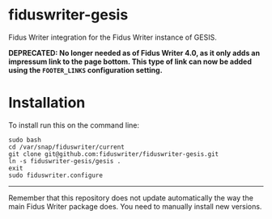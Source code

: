 # fiduswriter-gesis

Fidus Writer integration for the Fidus Writer instance of GESIS.

**DEPRECATED: No longer needed as of Fidus Writer 4.0, as it only adds an impressum link to the page bottom. This type of link can now be added using the `FOOTER_LINKS` configuration setting.**


Installation
============

To install run this on the command line:

```
sudo bash
cd /var/snap/fiduswriter/current
git clone git@github.com:fiduswriter/fiduswriter-gesis.git
ln -s fiduswriter-gesis/gesis .
exit
sudo fiduswriter.configure
```

----
Remember that this repository does not update automatically the way the main Fidus Writer package does. You need to manually install new versions.
